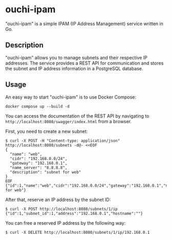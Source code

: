 # ouchi-ipam

"ouchi-ipam" is a simple IPAM (IP Address Management) service written in Go.

## Description

"ouchi-ipam" allows you to manage subnets and their respective IP addresses. The service provides a REST API for communication and stores the subnet and IP address information in a PostgreSQL database.

## Usage

An easy way to start "ouchi-ipam" is to use Docker Compose:

```
docker compose up --build -d
```

You can access the documentation of the REST API by navigating to `http://localhost:8080/swagger/index.html` from a browser.

First, you need to create a new subnet:

```
$ curl -X POST -H "Content-type: application/json" http://localhost:8080/subnets -d@- <<EOF
{
  "name": "web",
  "cidr": "192.168.0.0/24",
  "gateway": "192.168.0.1",
  "name_server": "8.8.8.8",
  "description": "subnet for web"
}
EOF
{"id":1,"name":"web","cidr":"192.168.0.0/24","gateway":"192.168.0.1","name_server":"8.8.8.8","description":"subnet for web"}
```

After that, reserve an IP address by the subnet ID:

```
$ curl -X POST http://localhost:8080/subnets/1/ip
{"id":1,"subnet_id":1,"address":"192.168.0.1","hostname":""}
```

You can free a reserved IP address by the following way:

```
$ curl -X DELETE http://localhost:8080/subnets/1/ip/192.168.0.1
```
